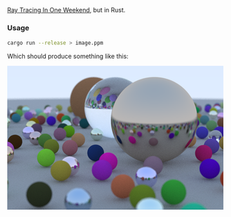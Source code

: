 [Ray Tracing In One Weekend](https://raytracing.github.io/books/RayTracingInOneWeekend.html), but in Rust.

### Usage
```bash
cargo run --release > image.ppm
```
Which should produce something like this:

![](example.png)
